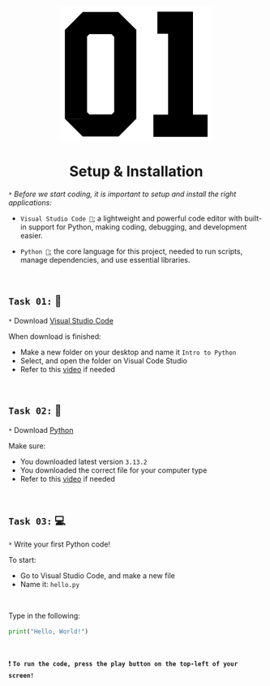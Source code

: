 <div align="center">
    <img src="https://github.com/viethaa/intro-to-python/blob/e8aaac496c74797dae9a9b5d2938893c9c90729b/assets/01" alt="Python Logo" width="300">
    <h1>Setup & Installation</h1>
</div>

 `*` *Before we start coding, it is important to setup and install the right applications:*

+ `Visual Studio Code 🔧`; a lightweight and powerful code editor with built-in support for Python, making coding, debugging, and development easier.

+ `Python 🧩`; the core language for this project, needed to run scripts, manage dependencies, and use essential libraries.

<br>

## ```Task 01:```  🔧

`*` Download [Visual Studio Code](https://code.visualstudio.com/download)

When download is finished:
- Make a new folder on your desktop and name it `Intro to Python`
- Select, and open the folder on Visual Code Studio
- Refer to this [video](https://www.youtube.com/watch?v=KMxo3T_MTvY) if needed

<br>

## ```Task 02:```  🧩

`*` Download [Python](https://www.python.org/downloads/release/python-3132/)

Make sure:
- You downloaded latest version `3.13.2`
- You downloaded the correct file for your computer type
- Refer to this [video](https://youtu.be/YKSpANU8jPE?si=y-j3VbxNSl3QlIxv) if needed

<br>

## ```Task 03:``` 💻

`*` Write your first Python code!

To start:
- Go to Visual Studio Code, and make a new file
- Name it: `hello.py`

<br>

Type in the following:

```python
print("Hello, World!")
```

<br>

❗ **```To run the code, press the play button on the top-left of your screen!```** 
